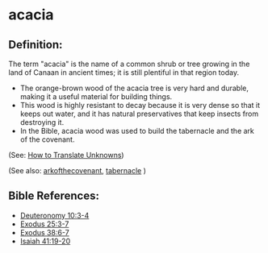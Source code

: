 # acacia #

## Definition: ##

The term "acacia" is the name of a common shrub or tree growing in the land of Canaan in ancient times; it is still plentiful in that region today.

* The orange-brown wood of the acacia tree is very hard and durable, making it a useful material for building things.
* This wood is highly resistant to decay because it is very dense so that it keeps out water, and it has natural preservatives that keep insects from destroying it.
* In the Bible, acacia wood was used to build the tabernacle and the ark of the covenant.

(See: [How to Translate Unknowns](https://git.door43.org/Door43/en-ta-translate-vol1/src/master/content/translate_unknown.md))

(See also: [arkofthecovenant](../other/arkofthecovenant.md), [tabernacle](../kt/tabernacle.md) )

## Bible References: ##

* [Deuteronomy 10:3-4](https://door43.org/en/bible/notes/deu/10/03)
* [Exodus 25:3-7](https://door43.org/en/bible/notes/exo/25/03)
* [Exodus 38:6-7](https://door43.org/en/bible/notes/exo/38/06)
* [Isaiah 41:19-20](https://door43.org/en/bible/notes/isa/41/19)

